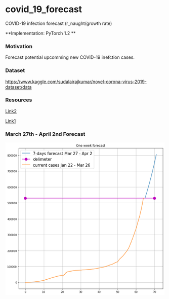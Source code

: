 # covid_19_forecast
COVID-19 infection forecast (r_naught/growth rate)

**Implementation: PyTorch 1.2 **

### Motivation
Forecast potential upcomming new COVID-19 inefction cases. 

### Dataset
https://www.kaggle.com/sudalairajkumar/novel-corona-virus-2019-dataset/data

### Resources

[Link2](https://towardsdatascience.com/machine-learning-finds-just-how-contagious-r-naught-the-coronavirus-is-852abf5f0c88)

[Link1](https://towardsdatascience.com/modeling-exponential-growth-49a2b6f22e1f)

### March 27th - April 2nd Forecast
![7-days-forecast](covid_19one_week_forecast.png "7-days-forecast")
